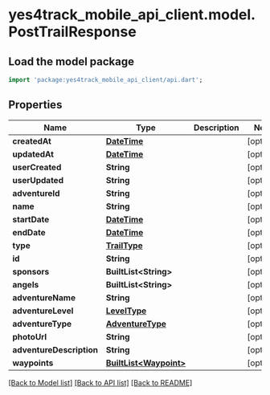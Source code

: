 # yes4track_mobile_api_client.model.PostTrailResponse

## Load the model package
```dart
import 'package:yes4track_mobile_api_client/api.dart';
```

## Properties
Name | Type | Description | Notes
------------ | ------------- | ------------- | -------------
**createdAt** | [**DateTime**](DateTime.md) |  | [optional] 
**updatedAt** | [**DateTime**](DateTime.md) |  | [optional] 
**userCreated** | **String** |  | [optional] 
**userUpdated** | **String** |  | [optional] 
**adventureId** | **String** |  | [optional] 
**name** | **String** |  | [optional] 
**startDate** | [**DateTime**](DateTime.md) |  | [optional] 
**endDate** | [**DateTime**](DateTime.md) |  | [optional] 
**type** | [**TrailType**](TrailType.md) |  | [optional] 
**id** | **String** |  | [optional] 
**sponsors** | **BuiltList&lt;String&gt;** |  | [optional] 
**angels** | **BuiltList&lt;String&gt;** |  | [optional] 
**adventureName** | **String** |  | [optional] 
**adventureLevel** | [**LevelType**](LevelType.md) |  | [optional] 
**adventureType** | [**AdventureType**](AdventureType.md) |  | [optional] 
**photoUrl** | **String** |  | [optional] 
**adventureDescription** | **String** |  | [optional] 
**waypoints** | [**BuiltList&lt;Waypoint&gt;**](Waypoint.md) |  | [optional] 

[[Back to Model list]](../README.md#documentation-for-models) [[Back to API list]](../README.md#documentation-for-api-endpoints) [[Back to README]](../README.md)


